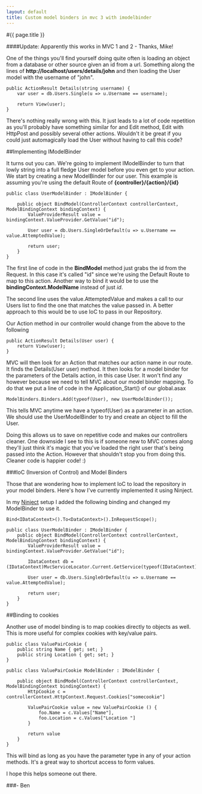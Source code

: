 ```yaml
---
layout: default
title: Custom model binders in mvc 3 with imodelbinder
---
```

#{{ page.title }}

####Update: Apparently this works in MVC 1 and 2 - Thanks, Mike!

One of the things you'll find yourself doing quite often is loading an object from a database or other source given an id from a url. Something along the lines of <strong>http://localhost/users/details/john</strong> and then loading the User model with the username of "john".

    public ActionResult Details(string username) {
        var user = db.Users.Single(u => u.Username == username);

        return View(user);
    }


There's nothing really wrong with this. It just leads to a lot of code repetition as you'll probably have something similar  for and Edit method, Edit with HttpPost and possibly several other actions. Wouldn't it be great if you could just automagically load the User without having to call this code?

##Implementing IModelBinder

It turns out you can. We're going to implement IModelBinder to turn that lowly string into a full fledge User model before you even get to your action. We start by creating a new ModelBinder for our user. This example is assuming you're using the default Route of <strong>{controller}/{action}/{id}</strong>

    public class UserModelBinder : IModelBinder {

        public object BindModel(ControllerContext controllerContext, ModelBindingContext bindingContext) {
            ValueProviderResult value = bindingContext.ValueProvider.GetValue("id");

            User user = db.Users.SingleOrDefault(u => u.Username == value.AttemptedValue);

            return user;
        }
    }


The first line of code in the <strong>BindModel</strong> method just grabs the id from the Request. In this case it's called "id" since we're using the Default Route to map to this action. Another way to bind it would be to use the <strong>bindingContext.ModelName</strong> instead of just <em>id</em>.

The second line uses the value.AttemptedValue and makes a call to our Users list to find the one that matches the value passed in. A better approach to this would be to use IoC to pass in our Repository.

Our Action method in our controller would change from the above to the following

    public ActionResult Details(User user) {
        return View(user);
    }


MVC will then look for an Action that matches our action name in our route. It finds the Details(User user) method. It then looks for a model binder for the parameters of the Details action, in this case User. It won't find any however because we need to tell MVC about our model binder mapping. To do that we put a line of code in the Application&#95;Start() of our global.asax

    ModelBinders.Binders.Add(typeof(User), new UserModelBinder());

This tells MVC anytime we have a typeof(User) as a parameter in an action. We should use the UserModelBinder to try and create an object to fill the User.

Doing this allows us to save on repetitive code and makes our controllers cleaner. One downside I see to this is if someone new to MVC comes along they'll just think it's magic that you've loaded the right user that's being passed into the Action. However that shouldn't stop you from doing this. Cleaner code is happier code! :)

###IoC (Inversion of Control) and Model Binders

Those that are wondering how to implement IoC to load the repository in your model binders. Here's how I've currently implemented it using Ninject.

In my <a href='http://buildstarted.com/2010/08/24/dependency-injection-with-ninject-moq-and-unit-testing/'>Ninject</a> setup I added the following binding and changed my ModelBinder to use it.

    Bind<IDataContext>().To<DataContext>().InRequestScope();

    public class UserModelBinder : IModelBinder {
        public object BindModel(ControllerContext controllerContext, ModelBindingContext bindingContext) {
            ValueProviderResult value = bindingContext.ValueProvider.GetValue("id");

            IDataContext db = (IDataContext)MvcServiceLocator.Current.GetService(typeof(IDataContext));

            User user = db.Users.SingleOrDefault(u => u.Username == value.AttemptedValue);

            return user;
        }
    }


##Binding to cookies

Another use of model binding is to map cookies directly to objects as well. This is more useful for complex cookies with key/value pairs.

    public class ValuePairCookie {
        public string Name { get; set; }
        public string Location { get; set; }
    }

    public class ValuePairCookie ModelBinder : IModelBinder {

        public object BindModel(ControllerContext controllerContext, ModelBindingContext bindingContext) {
            HttpCookie c = controllerContext.HttpContext.Request.Cookies["somecookie"]

            ValuePairCookie value = new ValuePairCookie () {
                foo.Name = c.Values["Name"],
                foo.Location = c.Values["Location "]
            }

            return value
        }
    }


This will bind as long as you have the parameter type in any of your action methods. It's a great way to shortcut access to form values.

I hope this helps someone out there.

###- Ben